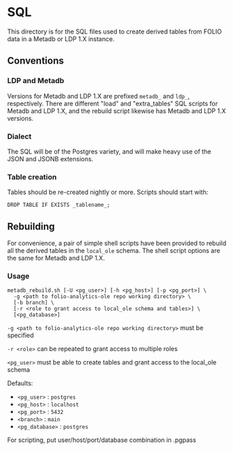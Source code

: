 # SQL

This directory is for the SQL files used to create derived tables from
FOLIO data in a Metadb or LDP 1.X instance.

## Conventions

### LDP and Metadb

Versions for Metadb and LDP 1.X are prefixed `metadb_` and `ldp_`,
respectively. There are different "load" and "extra\_tables" SQL
scripts for Metadb and LDP 1.X, and the rebuild script likewise has
Metadb and LDP 1.X versions.

### Dialect

The SQL will be of the Postgres variety, and will make heavy use of
the JSON and JSONB extensions.

### Table creation

Tables should be re-created nightly or more. Scripts should start with:
```
DROP TABLE IF EXISTS _tablename_;
```

## Rebuilding

For convenience, a pair of simple shell scripts have been provided to
rebuild all the derived tables in the `local_ole` schema. The shell
script options are the same for Metadb and LDP 1.X.

### Usage

```
metadb_rebuild.sh [-U <pg_user>] [-h <pg_host>] [-p <pg_port>] \
  -g <path to folio-analytics-ole repo working directory> \
  [-b branch] \
  [-r <role to grant access to local_ole schema and tables>] \
  [<pg_database>]
```

`-g <path to folio-analytics-ole repo working directory>` must be specified

`-r <role>` can be repeated to grant access to multiple roles

`<pg_user>` must be able to create tables and grant access to the local_ole schema

Defaults:
* `<pg_user>`     : `postgres`
* `<pg_host>`     : `localhost`
* `<pg_port>`     : `5432`
* `<branch>`      : `main`
* `<pg_database>` : `postgres`

For scripting, put user/host/port/database combination in .pgpass
